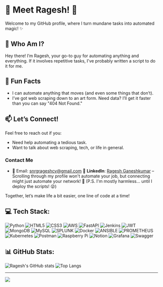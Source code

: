 # 🌟 Meet Ragesh! 🌟

Welcome to my GitHub profile, where I turn mundane tasks into automated magic! ✨

## 👋 Who Am I?

Hey there! I’m Ragesh, your go-to guy for automating anything and everything. If it involves repetitive tasks, I’ve probably written a script to do it for me.

## 🚀 Fun Facts

- I can automate anything that moves (and even some things that don’t).
- I’ve got web scraping down to an art form. Need data? I’ll get it faster than you can say "404 Not Found."

## 📫 Let’s Connect!

Feel free to reach out if you:
- Need help automating a tedious task.
- Want to talk about web scraping, tech, or life in general.

### Contact Me
- 📧 Email: [snrgrageshcv@gmail.com](mailto:snrgrageshcv@gmail.com)
💼 **LinkedIn**: [Ragesh Ganeshkumar](https://www.linkedin.com/in/rageshganeshkumar/) – Scrolling through my profile won't automate your job, but connecting might just automate your network! 🤖 (P.S. I'm mostly harmless... until I deploy the scripts! 😜)


Together, let’s make life a bit easier, one line of code at a time!


## 💻 Tech Stack:
![Python](https://img.shields.io/badge/python-3670A0?style=for-the-badge&logo=python&logoColor=ffdd54) 
![HTML5](https://img.shields.io/badge/html5-%23E34F26.svg?style=for-the-badge&logo=html5&logoColor=white) 
![CSS3](https://img.shields.io/badge/css3-%231572B6.svg?style=for-the-badge&logo=css3&logoColor=white) 
![AWS](https://img.shields.io/badge/AWS-%23FF9900.svg?style=for-the-badge&logo=amazon-aws&logoColor=white) 
![FastAPI](https://img.shields.io/badge/FastAPI-005571?style=for-the-badge&logo=fastapi) 
![Jenkins](https://img.shields.io/badge/jenkins-%232C5263.svg?style=for-the-badge&logo=jenkins&logoColor=white) 
![JWT](https://img.shields.io/badge/JWT-black?style=for-the-badge&logo=JSON%20web%20tokens) 
![MongoDB](https://img.shields.io/badge/MongoDB-%234ea94b.svg?style=for-the-badge&logo=mongodb&logoColor=white) 
![MySQL](https://img.shields.io/badge/mysql-%2300000f.svg?style=for-the-badge&logo=mysql&logoColor=white) 
![SPLUNK](https://img.shields.io/badge/splunk-000000.svg?style=for-the-badge&logo=splunk&color=%23000000) 
![Docker](https://img.shields.io/badge/docker-%230db7ed.svg?style=for-the-badge&logo=docker&logoColor=white) 
![ANSIBLE](https://img.shields.io/badge/ansible-%231A1918.svg?style=for-the-badge&logo=ansible&logoColor=white) 
![PROMETHEUS](https://img.shields.io/badge/prometheus-E6522C.svg?style=for-the-badge&logo=prometheus&logoColor=white&color=%23E6522C) 
![Kubernetes](https://img.shields.io/badge/kubernetes-%23326ce5.svg?style=for-the-badge&logo=kubernetes&logoColor=white) 
![Postman](https://img.shields.io/badge/Postman-FF6C37?style=for-the-badge&logo=postman&logoColor=white) 
![Raspberry Pi](https://img.shields.io/badge/-RaspberryPi-C51A4A?style=for-the-badge&logo=Raspberry-Pi) 
![Notion](https://img.shields.io/badge/Notion-%23000000.svg?style=for-the-badge&logo=notion&logoColor=white) 
![Grafana](https://img.shields.io/badge/grafana-%23F46800.svg?style=for-the-badge&logo=grafana&logoColor=white) 
![Swagger](https://img.shields.io/badge/-Swagger-%23Clojure?style=for-the-badge&logo=swagger&logoColor=white)

## 📊 GitHub Stats:
![Ragesh's GitHub stats](https://github-readme-stats.vercel.app/api?username=rageshhub&show_icons=true&theme=radical)
![Top Langs](https://github-readme-stats.vercel.app/api/top-langs/?username=rageshhub&layout=compact&theme=radical)

---
[![](https://visitcount.itsvg.in/api?id=rageshhub&icon=0&color=0)](https://visitcount.itsvg.in)
